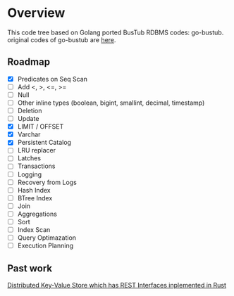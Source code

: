 # Overview
This code tree based on Golang ported BusTub RDBMS codes: go-bustub.  
original codes of go-bustub are [here](https://github.com/brunocalza/go-bustub).

## Roadmap

- [x] Predicates on Seq Scan
- [ ] Add <, >, <=, >=
- [ ] Null
- [ ] Other inline types (boolean, bigint, smallint, decimal, timestamp)
- [ ] Deletion
- [ ] Update
- [x] LIMIT / OFFSET
- [x] Varchar
- [x] Persistent Catalog
- [ ] LRU replacer
- [ ] Latches
- [ ] Transactions
- [ ] Logging
- [ ] Recovery from Logs
- [ ] Hash Index
- [ ] BTree Index
- [ ] Join
- [ ] Aggregations
- [ ] Sort
- [ ] Index Scan
- [ ] Query Optimazation
- [ ] Execution Planning

## Past work
[Distributed Key-Value Store which has REST Interfaces inplemented in Rust](https://github.com/ryogrid/rust_dkvs)
